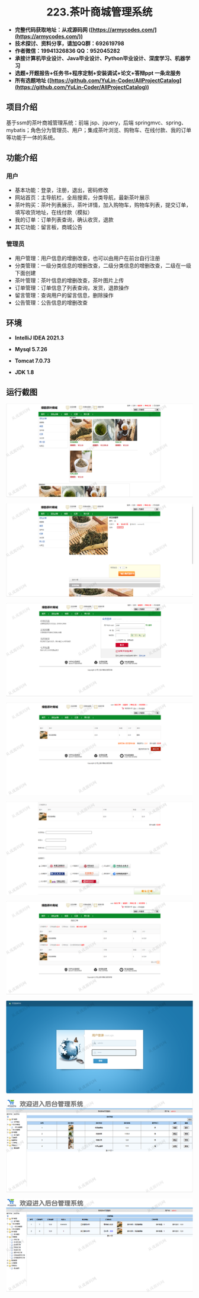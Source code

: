 <p><h1 align="center">223.茶叶商城管理系统</h1></p>

- <b>完整代码获取地址：从戎源码网 ([https://armycodes.com/](https://armycodes.com/))</b>
- <b>技术探讨、资料分享，请加QQ群：692619798</b> 
- <b>作者微信：19941326836  QQ：952045282</b> 
- <b>承接计算机毕业设计、Java毕业设计、Python毕业设计、深度学习、机器学习</b>
- <b>选题+开题报告+任务书+程序定制+安装调试+论文+答辩ppt 一条龙服务</b>
- <b>所有选题地址 ([https://github.com/YuLin-Coder/AllProjectCatalog](https://github.com/YuLin-Coder/AllProjectCatalog)) </b>

## 项目介绍
基于ssm的茶叶商城管理系统：前端 jsp、jquery，后端 springmvc、spring、mybatis；角色分为管理员、用户；集成茶叶浏览、购物车、在线付款、我的订单等功能于一体的系统。

## 功能介绍

### 用户

- 基本功能：登录，注册，退出，密码修改
- 网站首页：主导航栏，全局搜索，分类导航，最新茶叶展示
- 茶叶购买：茶叶列表展示，茶叶详情，加入购物车，购物车列表，提交订单，填写收货地址，在线付款（模拟）
- 我的订单：订单列表查询，确认收货，退款
- 其它功能：留言板，商城公告

### 管理员

- 用户管理：用户信息的增删改查，也可以由用户在前台自行注册
- 分类管理：一级分类信息的增删改查，二级分类信息的增删改查，二级在一级下面创建
- 茶叶管理：茶叶信息的增删改查，茶叶图片上传
- 订单管理：订单信息了列表查询，发货，退款操作
- 留言管理：查询用户的留言信息，删除操作
- 公告管理：公告信息的增删改查

## 环境

- <b>IntelliJ IDEA 2021.3</b>

- <b>Mysql 5.7.26</b>

- <b>Tomcat 7.0.73</b>

- <b>JDK 1.8</b>

## 运行截图

![](screenshot/1.png)

![](screenshot/2.png)

![](screenshot/3.png)

![](screenshot/4.png)

![](screenshot/5.png)

![](screenshot/6.png)

![](screenshot/7.png)

![](screenshot/8.png)

![](screenshot/9.png)
